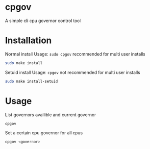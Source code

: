 # cpgov
A simple cli cpu governor control tool

# Installation
Normal install
Usage: `sudo cpgov` recommended for multi user installs
```bash
sudo make install
```
Setuid install
Usage: `cpgov` not recommended for multi user installs
```bash
sudo make install-setuid
```
# Usage
List governors availible and current governor
```bash
cpgov
```
Set a certain cpu governor for all cpus
```bash
cpgov <governor>
```
